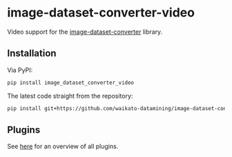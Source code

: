 # image-dataset-converter-video
Video support for the [image-dataset-converter](https://github.com/waikato-datamining/image-dataset-converter) library.


## Installation

Via PyPI:

```bash
pip install image_dataset_converter_video
```

The latest code straight from the repository:

```bash
pip install git+https://github.com/waikato-datamining/image-dataset-converter-video.git
```


## Plugins

See [here](plugins/README.md) for an overview of all plugins.


